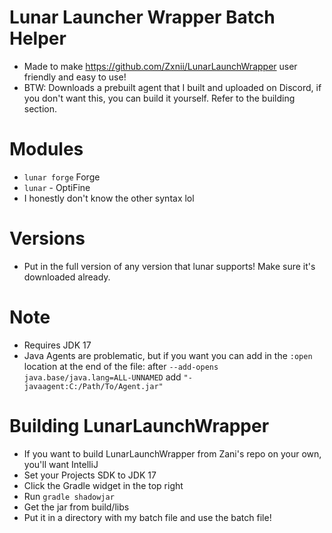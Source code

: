 # Lunar Launcher Wrapper Batch Helper
- Made to make https://github.com/Zxnii/LunarLaunchWrapper user friendly and easy to use!
- BTW: Downloads a prebuilt agent that I built and uploaded on Discord, if you don't want this, you can build it yourself. Refer to the building section.
# Modules
- `lunar forge` Forge
- `lunar` - OptiFine
- I honestly don't know the other syntax lol
# Versions
- Put in the full version of any version that lunar supports! Make sure it's downloaded already.
# Note
- Requires JDK 17
- Java Agents are problematic, but if you want you can add in the `:open` location at the end of the file: after `--add-opens java.base/java.lang=ALL-UNNAMED` add `"-javaagent:C:/Path/To/Agent.jar"`
# Building LunarLaunchWrapper
- If you want to build LunarLaunchWrapper from Zani's repo on your own, you'll want IntelliJ
- Set your Projects SDK to JDK 17
- Click the Gradle widget in the top right
- Run `gradle shadowjar`
- Get the jar from build/libs
- Put it in a directory with my batch file and use the batch file!
